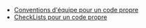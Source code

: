 
- [Conventions d'équipe pour un code propre](./ConventionPourCodePropre.md)
- [CheckLists pour un code propre](./CheckListPourCodePropre.md)
